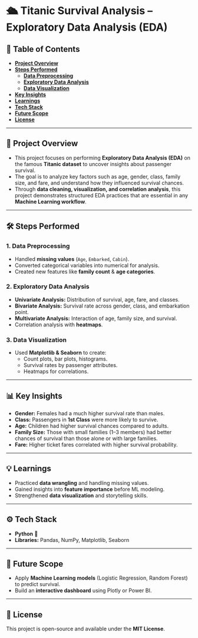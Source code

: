 # 🛳️ **Titanic Survival Analysis – Exploratory Data Analysis (EDA)**

## 📑 **Table of Contents**
- [**Project Overview**](#-project-overview)  
- [**Steps Performed**](#-steps-performed)  
  - [**Data Preprocessing**](#1-data-preprocessing)  
  - [**Exploratory Data Analysis**](#2-exploratory-data-analysis)  
  - [**Data Visualization**](#3-data-visualization)  
- [**Key Insights**](#-key-insights)  
- [**Learnings**](#-learnings)  
- [**Tech Stack**](#-tech-stack)  
- [**Future Scope**](#-future-scope)  
- [**License**](#-license)  

---

## 📌 **Project Overview**
- This project focuses on performing **Exploratory Data Analysis (EDA)** on the famous **Titanic dataset** to uncover insights about passenger survival.  
- The goal is to analyze key factors such as age, gender, class, family size, and fare, and understand how they influenced survival chances.  
- Through **data cleaning, visualization, and correlation analysis**, this project demonstrates structured EDA practices that are essential in any **Machine Learning workflow**.
---

## 🛠️ **Steps Performed**

### 1. **Data Preprocessing**
- Handled **missing values** (`Age`, `Embarked`, `Cabin`).  
- Converted categorical variables into numerical for analysis.  
- Created new features like **family count** & **age categories**.  

### 2. **Exploratory Data Analysis**
- **Univariate Analysis:** Distribution of survival, age, fare, and classes.  
- **Bivariate Analysis:** Survival rate across gender, class, and embarkation point.  
- **Multivariate Analysis:** Interaction of age, family size, and survival.  
- Correlation analysis with **heatmaps**.  

### 3. **Data Visualization**
- Used **Matplotlib & Seaborn** to create:  
  - Count plots, bar plots, histograms.  
  - Survival rates by passenger attributes.  
  - Heatmaps for correlations.  

---

##  📊 **Key Insights**
- **Gender:** Females had a much higher survival rate than males.  
- **Class:** Passengers in **1st Class** were more likely to survive.  
- **Age:** Children had higher survival chances compared to adults.  
- **Family Size:** Those with small families (1–3 members) had better chances of survival than those alone or with large families.  
- **Fare:** Higher ticket fares correlated with higher survival probability.  
---

## 💡 **Learnings**
- Practiced **data wrangling** and handling missing values.  
- Gained insights into **feature importance** before ML modeling.  
- Strengthened **data visualization** and storytelling skills.  

---

## ⚙️ **Tech Stack**
- **Python** 🐍  
- **Libraries:** Pandas, NumPy, Matplotlib, Seaborn  

---

## 🚀 **Future Scope**
- Apply **Machine Learning models** (Logistic Regression, Random Forest) to predict survival.  
- Build an **interactive dashboard** using Plotly or Power BI.  

---

## 📜 **License**
This project is open-source and available under the **MIT License**.  
